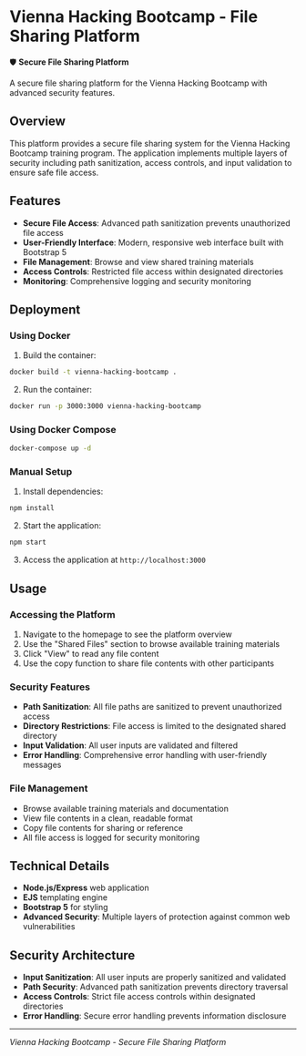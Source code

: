 # Vienna Hacking Bootcamp - File Sharing Platform

🛡️ **Secure File Sharing Platform**

A secure file sharing platform for the Vienna Hacking Bootcamp with advanced security features.

## Overview

This platform provides a secure file sharing system for the Vienna Hacking Bootcamp training program. The application implements multiple layers of security including path sanitization, access controls, and input validation to ensure safe file access.

## Features

- **Secure File Access**: Advanced path sanitization prevents unauthorized file access
- **User-Friendly Interface**: Modern, responsive web interface built with Bootstrap 5
- **File Management**: Browse and view shared training materials
- **Access Controls**: Restricted file access within designated directories
- **Monitoring**: Comprehensive logging and security monitoring

## Deployment

### Using Docker

1. Build the container:
```bash
docker build -t vienna-hacking-bootcamp .
```

2. Run the container:
```bash
docker run -p 3000:3000 vienna-hacking-bootcamp
```

### Using Docker Compose

```bash
docker-compose up -d
```

### Manual Setup

1. Install dependencies:
```bash
npm install
```

2. Start the application:
```bash
npm start
```

3. Access the application at `http://localhost:3000`

## Usage

### Accessing the Platform
1. Navigate to the homepage to see the platform overview
2. Use the "Shared Files" section to browse available training materials
3. Click "View" to read any file content
4. Use the copy function to share file contents with other participants

### Security Features
- **Path Sanitization**: All file paths are sanitized to prevent unauthorized access
- **Directory Restrictions**: File access is limited to the designated shared directory
- **Input Validation**: All user inputs are validated and filtered
- **Error Handling**: Comprehensive error handling with user-friendly messages

### File Management
- Browse available training materials and documentation
- View file contents in a clean, readable format
- Copy file contents for sharing or reference
- All file access is logged for security monitoring

## Technical Details

- **Node.js/Express** web application
- **EJS** templating engine
- **Bootstrap 5** for styling
- **Advanced Security**: Multiple layers of protection against common web vulnerabilities

## Security Architecture

- **Input Sanitization**: All user inputs are properly sanitized and validated
- **Path Security**: Advanced path sanitization prevents directory traversal
- **Access Controls**: Strict file access controls within designated directories
- **Error Handling**: Secure error handling prevents information disclosure

---

*Vienna Hacking Bootcamp - Secure File Sharing Platform* 